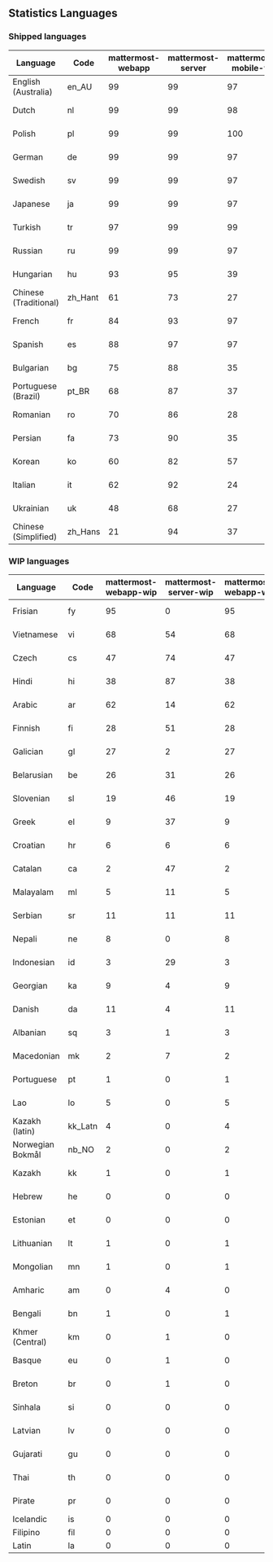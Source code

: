 ## Statistics Languages ##
###  Shipped languages  ###
|Language|Code|mattermost-webapp|mattermost-server|mattermost-mobile-v2|mattermost-desktop|focalboard-webapp|playbooks-webapp|Total|Last Modified|
|---|---|---|---|---|---|---|---|---|---|
|English (Australia)|en_AU| 99| 99| 97| 100| 100| 99| 99|2023-01-24T06:43:06.164290Z|
|Dutch|nl| 99| 99| 98| 100| 99| 100| 99|2023-01-24T08:56:20.292605Z|
|Polish|pl| 99| 99| 100| 100| 100| 100| 99|2023-01-24T07:18:11.076694Z|
|German|de| 99| 99| 97| 100| 100| 99| 99|2023-01-24T06:43:04.847685Z|
|Swedish|sv| 99| 99| 97| 100| 100| 100| 99|2023-01-24T06:43:25.947187Z|
|Japanese|ja| 99| 99| 97| 100| 100| 96| 98|2023-01-24T06:43:15.359839Z|
|Turkish|tr| 97| 99| 99| 100| 100| 100| 98|2023-01-24T06:43:27.438825Z|
|Russian|ru| 99| 99| 97| 100| 69| 60| 96|2023-01-24T06:43:24.394723Z|
|Hungarian|hu| 93| 95| 39| 100| 92| 83| 88|2023-01-24T06:43:12.308394Z|
|Chinese (Traditional)|zh_Hant| 61| 73| 27| 0| 92| 0| 88|2023-01-24T06:43:31.877175Z|
|French|fr| 84| 93| 97| 83| 87| 22| 85|2023-01-24T06:43:10.794512Z|
|Spanish|es| 88| 97| 97| 98| 33| 0| 84|2023-01-24T06:43:07.834255Z|
|Bulgarian|bg| 75| 88| 35| 0| 0| 0| 74|2023-01-24T06:43:03.221705Z|
|Portuguese (Brazil)|pt_BR| 68| 87| 37| 44| 89| 0| 72|2023-01-24T06:43:21.238068Z|
|Romanian|ro| 70| 86| 28| 0| 0| 0| 69|2023-01-24T06:43:22.884425Z|
|Persian|fa| 73| 90| 35| 0| 17| 1| 67|2023-01-24T06:43:09.235672Z|
|Korean|ko| 60| 82| 57| 96| 92| 6| 66|2023-01-24T06:43:16.699504Z|
|Italian|it| 62| 92| 24| 5| 64| 0| 64|2023-01-24T06:43:13.710539Z|
|Ukrainian|uk| 48| 68| 27| 67| 9| 0| 52|2023-01-24T06:43:28.729903Z|
|Chinese (Simplified)|zh_Hans| 21| 94| 37| 14| 63| 0| 44|2023-01-24T06:43:30.446917Z|
###  WIP languages  ###
|Language|Code|mattermost-webapp-wip|mattermost-server-wip|mattermost-webapp-wip|Total|Last Modified|
|---|---|---|---|---|---|--|
|Frisian|fy| 95| 0| 95| 63|2023-01-23T11:30:34.635281Z|
|Vietnamese|vi| 68| 54| 68| 60|2023-01-23T11:33:26.035900Z|
|Czech|cs| 47| 74| 47| 56|2023-01-23T23:57:42.026093Z|
|Hindi|hi| 38| 87| 38| 50|2023-01-23T11:30:59.276524Z|
|Arabic|ar| 62| 14| 62| 44|2023-01-23T11:29:21.333107Z|
|Finnish|fi| 28| 51| 28| 35|2023-01-24T16:21:40.318836Z|
|Galician|gl| 27| 2| 27| 32|2023-01-23T11:30:40.710921Z|
|Belarusian|be| 26| 31| 26| 27|2023-01-23T11:29:27.732744Z|
|Slovenian|sl| 19| 46| 19| 24|2023-01-23T11:32:59.581877Z|
|Greek|el| 9| 37| 9| 22|2023-01-23T11:30:04.120446Z|
|Croatian|hr| 6| 6| 6| 17|2023-01-24T22:55:08.497943Z|
|Catalan|ca| 2| 47| 2| 14|2023-01-20T12:30:20.847866Z|
|Malayalam|ml| 5| 11| 5| 13|2023-01-20T12:30:29.426169Z|
|Serbian|sr| 11| 11| 11| 13|2023-01-09T16:08:21.543640Z|
|Nepali|ne| 8| 0| 8| 12|2023-01-23T11:32:35.863162Z|
|Indonesian|id| 3| 29| 3| 11|2023-01-20T12:30:26.132977Z|
|Georgian|ka| 9| 4| 9| 8|2023-01-20T12:30:27.511376Z|
|Danish|da| 11| 4| 11| 8|2023-01-23T11:29:57.977660Z|
|Albanian|sq| 3| 1| 3| 8|2023-01-23T11:33:06.934782Z|
|Macedonian|mk| 2| 7| 2| 5|2023-01-24T08:30:37.871339Z|
|Portuguese|pt| 1| 0| 1| 4|2023-01-20T18:36:41.305583Z|
|Lao|lo| 5| 0| 5| 3|2022-07-14T00:09:20.131861Z|
|Kazakh (latin)|kk_Latn| 4| 0| 4| 3|2023-01-09T16:04:40.142668Z|
|Norwegian Bokmål|nb_NO| 2| 0| 2| 2|2023-01-20T12:30:29.978200Z|
|Kazakh|kk| 1| 0| 1| 2|2023-01-20T12:30:28.434837Z|
|Hebrew|he| 0| 0| 0| 2|2023-01-20T12:30:24.610278Z|
|Estonian|et| 0| 0| 0| 1|2022-06-16T11:17:55.844464Z|
|Lithuanian|lt| 1| 0| 1| 1|2022-12-17T23:24:09.234041Z|
|Mongolian|mn| 1| 0| 1| 1|2022-07-12T00:07:39.334203Z|
|Amharic|am| 0| 4| 0| 1|2020-07-04T19:22:35.416407Z|
|Bengali|bn| 1| 0| 1| 1|2022-06-18T00:07:36.707192Z|
|Khmer (Central)|km| 0| 1| 0| 0|2022-05-06T14:27:58.323957Z|
|Basque|eu| 0| 1| 0| 0|2021-06-22T14:46:44.626603Z|
|Breton|br| 0| 1| 0| 0|2022-10-20T14:33:30.929526Z|
|Sinhala|si| 0| 0| 0| 0|2022-10-24T11:26:43.423982Z|
|Latvian|lv| 0| 0| 0| 0|2022-12-17T23:24:22.390841Z|
|Gujarati|gu| 0| 0| 0| 0|2021-09-27T12:12:04.194601Z|
|Thai|th| 0| 0| 0| 0|2022-05-03T14:48:59.991556Z|
|Pirate|pr| 0| 0| 0| 0|2022-06-28T08:46:29.046651Z|
|Icelandic|is| 0| 0| 0| 0||
|Filipino|fil| 0| 0| 0| 0||
|Latin|la| 0| 0| 0| 0||
